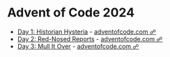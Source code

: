 # Advent of Code 2024

- [Day 1: Historian Hysteria](https://github.com/MaciejSla/AOC2024/tree/main/Day1) - [adventofcode.com ☍](https://adventofcode.com/2024/day/1)
- [Day 2: Red-Nosed Reports](https://github.com/MaciejSla/AOC2024/tree/main/Day2) - [adventofcode.com ☍](https://adventofcode.com/2024/day/2)
- [Day 3: Mull It Over](https://github.com/MaciejSla/AOC2024/tree/main/Day3) - [adventofcode.com ☍](https://adventofcode.com/2024/day/3)
